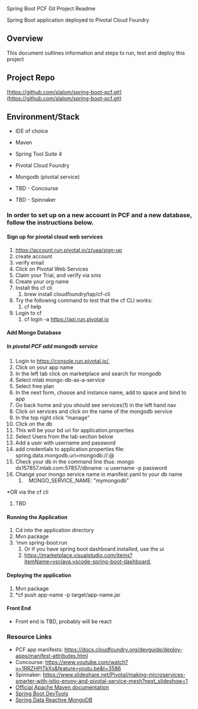 Spring Boot PCF Git Project
Readme

Spring Boot application deployed to Pivotal Cloud Foundry

## Overview

This document outlines information and steps to run, test and deploy this project

## Project Repo

[https://github.com/slalom/spring-boot-pcf.git](https://github.com/slalom/spring-boot-pcf.git)

## Environment/Stack

* IDE of choice
* Maven
* Spring Tool Suite 4 
* Pivotal Cloud Foundry
* Mongodb (pivotal service)

* TBD - Concourse
* TBD - Spinnaker

### In order to set up on a new account in PCF and a new database, follow the instructions below.
#### Sign up for pivotal cloud web services

1.	https://account.run.pivotal.io/z/uaa/sign-up
2.	create account
3.	verify email
4.	Click on Pivotal Web Services
5.	Claim your Trial, and verify via sms
6.	Create your org name
7.	Install ths cf cli 
	1.	brew install cloudfoundry/tap/cf-cli
8.	Try the following command to test that the cf CLI works:
	1.	cf help
9.	Login to cf 
	1.	cf login -a https://api.run.pivotal.io


#### Add Mongo Database

##### In pivotal PCF add mongodb service

1.	Login to https://console.run.pivotal.io/ 
2.	Click on your app name 
3.	In the left tab click on marketplace and search for mongodb 
4.	Select mlab mongo-db-as-a-service 
5.	Select free plan 
6.	In the next form, choose and instance name, add to space and bind to app 
7.	Go back home and you should see services(1) in the left hand nav 
8.	Click on services and click on the name of the mongodb service 
9.	In the top right click “manage” 
10.	Click on the db  
11.	This will be your bd uri for application.properties 
12.	Select Users from the tab section below 
13.	Add a user with username and password 
14.	add credentials to application.properties file: spring.data.mongodb.uri=mongodb://<dbusername>:<dbpassword>@<dburi> 
15.	Check your db in the command line thus: mongo ds157857.mlab.com:57857/dbname -u username -p password 
16.	Change your mongo service name in manifest.yaml to your db name 
	1.	   MONGO_SERVICE_NAME: "mymongodb" 

*OR via the cf cli

1.	TBD


#### Running the Application

1.	Cd into the application directory 
2.	Mvn package 
3.	‘mvn spring-boot:run 
	1.	Or if you have spring boot dashboard installed, use the ui 	
	1.	https://marketplace.visualstudio.com/items?itemName=vscjava.vscode-spring-boot-dashboard 

#### Deploying the application

1.	Mvn package 
2.	*cf push app-name -p target/app-name.jar 


#### Front End

*	Front end is TBD, probably will be react 

### Resource Links

* PCF app manifests: https://docs.cloudfoundry.org/devguide/deploy-apps/manifest-attributes.html
* Concourse: https://www.youtube.com/watch?v=1RRZHPlTkXs&feature=youtu.be&t=3586
* Spinnaker: https://www.slideshare.net/Pivotal/making-microservices-smarter-with-istio-envoy-and-pivotal-service-mesh?next_slideshow=1
* [Official Apache Maven documentation](https://maven.apache.org/guides/index.html)
* [Spring Boot DevTools](https://docs.spring.io/spring-boot/docs/{bootVersion}/reference/htmlsingle/#using-boot-devtools)
* [Spring Data Reactive MongoDB](https://docs.spring.io/spring-boot/docs/{bootVersion}/reference/htmlsingle/#boot-features-mongodb)








